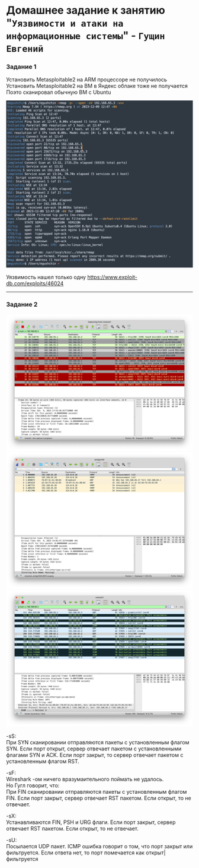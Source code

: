 # Домашнее задание к занятию "`Уязвимости и атаки на информационные системы`" - `Гущин Евгений`

### Задание 1

Установить Metasploitable2 на ARM процессоре не получилось  
Установить Metasploitable2 на ВМ в Яндекс облаке тоже не получается  
Поэто сканировал обычную ВМ с Ubuntu  
  

![task1](../../img/13_SEC/HW1/Task1_1.png)

Уязвимость нашел только одну
https://www.exploit-db.com/exploits/46024

---

### Задание 2

![task2](../../img/13_SEC/HW1/Task1_2.png)
![task2](../../img/13_SEC/HW1/Task1_3.png)
![task2](../../img/13_SEC/HW1/Task1_4.png)


-sS:   
При SYN сканировании отправляются пакеты с установленным флагом SYN. Если порт открыт, сервер отвечает пакетом с установленными флагами SYN и ACK. Если порт закрыт, то сервер отвечает пакетом с установленным флагом RST.  

-sF:  
Wireshark -ом  ничего вразумаительного поймать не удалось.  
Но Гугл говорит, что:  
При FIN сканировании отправляются пакеты с установленным флагом FIN. Если порт закрыт, сервер отвечает RST пакетом. Если открыт, то не отвечает.  
  
-sX:  
Устанавливаются FIN, PSH и URG флаги. Если порт закрыт, сервер отвечает RST пакетом. Если открыт, то не отвечает.  

-sU:  
Посылается UDP пакет. ICMP ошибка говорит о том, что порт закрыт или фильтруется. Если ответа нет, то порт помечается как открыт|фильтруется

